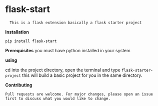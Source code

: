 flask-start
===========
      
      
      This is a flask extension basically a flask starter project
      
      

**Installation**

	pip install flask-start	 
	      
      
**Prerequisites**
you must have python installed in your system

	

**using** 
	
cd into the project directory, open the terminal and type 
```flask-starter-project``` this will build a basic project for you
in the same directory.



**Contributing**

	Pull requests are welcome. For major changes, please open an issue first to discuss what you would like to change.

